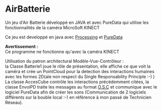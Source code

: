 # AirBatterie
Un jeu d'Air Batterie développé en JAVA et avec PureData qui utilise les fonctionnalités de la caméra MicroSoft KINECT

Ce jeu est developpé en java avec [Processing](https://fr.wikipedia.org/wiki/Processing) et [PureData](https://fr.wikipedia.org/wiki/Pure_Data)<br>

<b>Avertissement :</b> <br>
Ce programme ne fonctionne qu'avec la caméra KINECT


Utilisation du patron architectural Modèle-Vue-Contrôleur :<br> 
la Classe Batterie1 joue le rôle de présentation, elle affiche ce que voit la caméra et crée un PointCloud pour la detection des interactions humaines avec les formes 2D(aïe non respect du Single Responsability Principle :-) )
La classe AccesCube contrôle les interactions précédemment citées, la classe EnvoiPD traite les messages au format [O.S.C](https://fr.wikipedia.org/wiki/Open_Sound_Control) et communique avec le logiciel PureData afin de créer les sons (Communication de 2 logiciels différents sur la bouble local :-) en référence à mon passé de Technicien Réseau).

